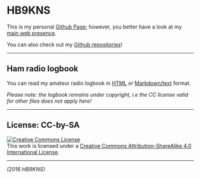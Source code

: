 # HB9KNS

This is my personal [Github Page]( https://pages.github.com ); however, you
better have a look at my [main web presence]( http://yargo.sdf.org ).

You can also check out my [Github repositories]( https://github.com/hb9kns )!

---

## Ham radio logbook

You can read my amateur radio logbook in [HTML]( hamlog.html ) or
[Markdown/text]( hamlog.md ) format.

_Please note: the logbook remains under copyright, i.e the CC license valid for other files does not apply here!_

---

<!-- NOTE: Do not edit `index.html` but `index.md` ! -->

## License: CC-by-SA

<a rel="license" href="http://creativecommons.org/licenses/by-sa/4.0/"><img alt="Creative Commons License" style="border-width:0" src="https://i.creativecommons.org/l/by-sa/4.0/80x15.png" /></a><br />This work is licensed under a <a rel="license" href="http://creativecommons.org/licenses/by-sa/4.0/">Creative Commons Attribution-ShareAlike 4.0 International License</a>.

---

_(2016 HB9KNS)_
